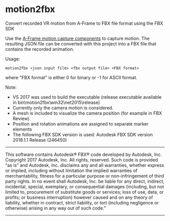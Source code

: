 # motion2fbx
Convert recorded VR motion from A-Frame to FBX file format using the FBX SDK

Use the [A-Frame motion capture components](https://github.com/dmarcos/aframe-motion-capture-components) to capture motion. The resulting JSON file can be converted with this project into a FBX file that contains the recorded animation.

Usage: 
```
motion2fbx <json input file> <fbx output file> <FBX format>
```
where "FBX format" is either 0 for binary or -1 for ASCII format.

Note:
- VS 2017 was used to build the executable (release executable available in bin\motion2fbx\win32\net2015\release)
- Currently only the camera motion is considered.
- A mesh is included to visualize the camera position (for example in FBX Review)
- Position and rotation animations are assigned to separate marker elements
- The following FBX SDK version is used: Autodesk FBX SDK version 2018.1.1 Release (246450)

*******************************************************************************************************************************************

This software contains Autodesk® FBX® code developed by Autodesk, Inc. Copyright 2017 Autodesk, Inc. All rights, reserved. Such code is provided “as is” and Autodesk, Inc. disclaims any and all warranties, whether express or implied, including without limitation the implied warranties of merchantability, fitness for a particular purpose or non-infringement of third party rights. In no event shall Autodesk, Inc. be liable for any direct, indirect, incidental, special, exemplary, or consequential damages (including, but not limited to, procurement of substitute goods or services; loss of use, data, or profits; or business interruption) however caused and on any theory of liability, whether in contract, strict liability, or tort (including negligence or otherwise) arising in any way out of such code.”

*******************************************************************************************************************************************
